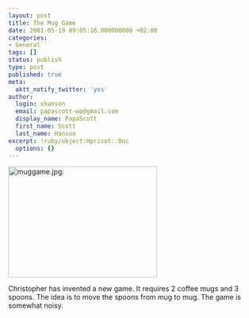 ```yaml
---
layout: post
title: The Mug Game
date: 2001-05-19 09:05:16.000000000 +02:00
categories:
- General
tags: []
status: publish
type: post
published: true
meta:
  aktt_notify_twitter: 'yes'
author:
  login: shanson
  email: papascott-wp@gmail.com
  display_name: PapaScott
  first_name: Scott
  last_name: Hanson
excerpt: !ruby/object:Hpricot::Doc
  options: {}
---
```

<p><img src="https://www.papascott.de/wordpress/wp-content/uploads/2001/05/muggame.jpg" height="224" width="300" border="0" alt="muggame.jpg: " /></p>
<p>Christopher has invented a new game. It requires 2 coffee mugs and 3 spoons. The idea is to move the spoons from mug to mug. The game is somewhat noisy.</p>
